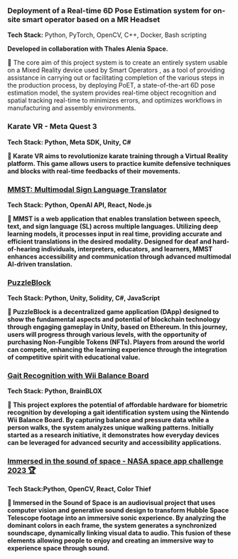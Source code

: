 <div class="project-list">

<div class="project-card">
    <div class="project-content">
        <h3>Deployment of a Real-time 6D Pose Estimation system for on-site smart operator based on a MR Headset</a></h3>
        <p><strong>Tech Stack:</strong> Python, PyTorch, OpenCV, C++, Docker, Bash scripting </p>
        <strong>Developed in collaboration with Thales Alenia Space.</strong></p>
        <p>📌 The core aim of this project system is to create an entirely system usable on a Mixed Reality device used by Smart Operators , as a tool of providing assistance in carrying out or facilitating
completion of the various steps in the production process, by deploying PoET, a state-of-the-art 6D pose estimation model, the system provides real-time object recognition and spatial tracking real-time to minimizes errors, and optimizes workflows in manufacturing and assembly environments.</p>
    </div>
</div>

<div class="project-card">
    <div class="project-content">
        <h3>Karate VR - Meta Quest 3</a></h3>
        <p><strong>Tech Stack:<strong> Python, Meta SDK, Unity, C#</p>
        <p>📌 Karate VR aims to revolutionize karate training through a Virtual Reality platform. This game allows users to practice kumite defensive techniques and blocks with real-time feedbacks of their movements.</p>
    </div>
</div>

<div class="project-card">
    <div class="project-content">
        <h3><a href="https://github.com/iladesio/MMST-Multi-Modal_Sign_Language_Translator">MMST: Multimodal Sign Language Translator </a></h3>
        <p><strong>Tech Stack:</strong> Python, OpenAI API, React, Node.js</p>
        <p>📌 MMST is a web application that enables translation between speech, text, and sign language (SL) across multiple languages. Utilizing deep learning models, it processes input in real time, providing accurate and efficient translations in the desired modality. Designed for deaf and hard-of-hearing individuals, interpreters, educators, and learners, MMST enhances accessibility and communication through advanced multimodal AI-driven translation.</p>
    </div>
</div>

<div class="project-card">
    <div class="project-content">
        <h3><a href="https://github.com/iladesio/PuzzleBlock-BlockchainProject-Server">PuzzleBlock</a></h3>
        <p><strong>Tech Stack:<strong> Python, Unity, Solidity, C#, JavaScript</p>
        <p>📌 PuzzleBlock is 
a decentralized game application (DApp) designed to show the fundamental aspects
and potential of blockchain technology through engaging gameplay in Unity, based
on Ethereum. In this journey, users will progress through various levels, with
the opportunity of purchasing Non-Fungible Tokens (NFTs). Players from around
the world can compete, enhancing the learning experience through the integration of
competitive spirit with educational value.</p>
    </div>
</div>

<div class="project-card">
    <div class="project-content">
        <h3><a href="https://github.com/iladesio/Biometric-Systems-Project">Gait Recognition with Wii Balance Board </a></h3>
        <p><strong>Tech Stack:</strong> Python, BrainBLOX </p>
        <p>📌 This project explores the potential of affordable hardware for biometric recognition by developing a gait identification system using the Nintendo Wii Balance Board. By capturing balance and pressure data while a person walks, the system analyzes unique walking patterns. Initially started as a research initiative, it demonstrates how everyday devices can be leveraged for advanced security and accessibility applications.</p>
    </div>
</div>

<div class="project-card">
    <div class="project-content">
        <h3><a href="https://github.com/iladesio/NA-sound-4Everybody">Immersed in the sound of space - NASA space app challenge 2023 🏆</a></h3>
        <p><strong>Tech Stack:</strong>Python, OpenCV, React, Color Thief</p>
        <p>📌 Immersed in the Sound of Space is an audiovisual project that uses computer vision and generative sound design to transform Hubble Space Telescope footage into an immersive sonic experience. By analyzing the dominant colors in each frame, the system generates a synchronized soundscape, dynamically linking visual data to audio. This fusion of these elements allowing people to enjoy and creating an immersive way to experience space through sound.</p>
    </div>
</div>

</div>
